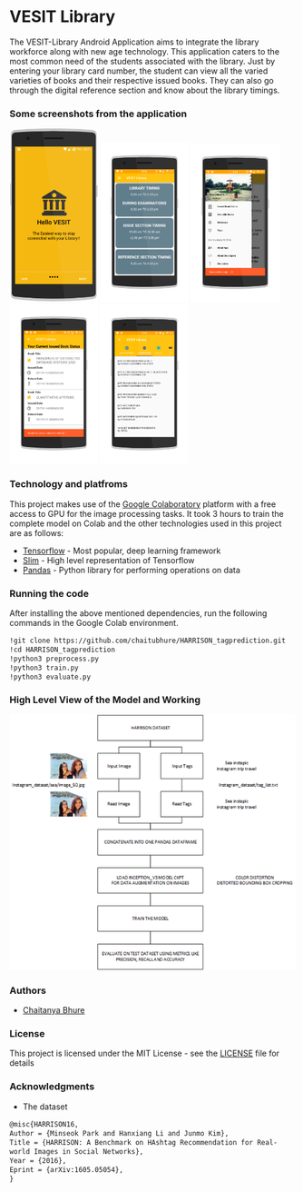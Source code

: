 # VESIT Library

The VESIT-Library Android Application aims to integrate the library workforce along with new age technology. This application caters to the most common need of the students associated with the library. Just by entering your library card number, the student can view all the varied varieties of books and their respective issued books. 
They can also go through the digital reference section and know about the library timings.

### Some screenshots from the application

<img src="https://github.com/chaitubhure/VESIT-Library/blob/master/vesit_intopage.png" width="156">
<img src="https://github.com/chaitubhure/VESIT-Library/blob/master/vesit_timingpage.png" width="156">
<img src="https://github.com/chaitubhure/VESIT-Library/blob/master/vesit_navigationpage.png" width="156">
<img src="https://github.com/chaitubhure/VESIT-Library/blob/master/vesit_issuedbook.png" width="156">
<img src="https://github.com/chaitubhure/VESIT-Library/blob/master/vesit_booklist.png" width="156">

### Technology and platfroms

This project makes use of the [Google Colaboratory](https://colab.research.google.com/notebooks/welcome.ipynb#recent=true) platform with a free access to GPU for the image processing tasks. It took 3 hours to train the complete model on Colab and the other technologies used in this project are as follows:

* [Tensorflow](https://www.tensorflow.org/) - Most popular, deep learning framework
* [Slim](https://www.tensorflow.org/api_docs/python/tf/contrib/slim) - High level representation of Tensorflow
* [Pandas](https://pandas.pydata.org/) - Python library for performing operations on data

### Running the code

After installing the above mentioned dependencies, run the following commands in the Google Colab environment.

```
!git clone https://github.com/chaitubhure/HARRISON_tagprediction.git
!cd HARRISON_tagprediction
!python3 preprocess.py
!python3 train.py
!python3 evaluate.py
```

### High Level View of the Model and Working

![Overview of the model](https://github.com/chaitubhure/HARRISON_tagprediction/blob/master/Overview%20of%20the%20model.png)

### Authors

* [Chaitanya Bhure](https://github.com/chaitubhure)

### License

This project is licensed under the MIT License - see the [LICENSE](https://github.com/chaitubhure/HARRISON_tagprediction/blob/master/LICENSE) file for details

### Acknowledgments

* The dataset
```
@misc{HARRISON16,
Author = {Minseok Park and Hanxiang Li and Junmo Kim},
Title = {HARRISON: A Benchmark on HAshtag Recommendation for Real-world Images in Social Networks},
Year = {2016},
Eprint = {arXiv:1605.05054},
}
```

